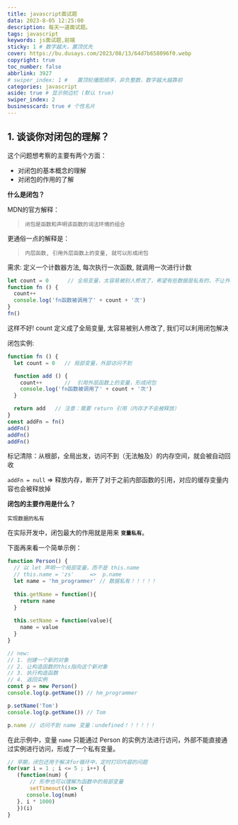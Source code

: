 ```yaml
---
title: javascript面试题
data: 2023-8-05 12:25:00
description: 每天一道面试题。
tags: javascript
keywords: js面试题,前端
sticky: 1 # 数字越大，置顶优先
cover: https://bu.dusays.com/2023/08/13/64d7b658096f0.webp
copyright: true
toc_number: false
abbrlink: 3927
# swiper_index: 1 #   置顶轮播图顺序，非负整数，数字越大越靠前
categories: javascript 
aside: true # 显示侧边栏 (默认 true)
swiper_index: 2
businesscard: true # 个性名片
---
```


## 1. 谈谈你对闭包的理解？

这个问题想考察的主要有两个方面：

- 对闭包的基本概念的理解
- 对闭包的作用的了解

**什么是闭包？**

MDN的官方解释：

> `闭包是函数和声明该函数的词法环境的组合`

更通俗一点的解释是：

> `内层函数, 引用外层函数上的变量, 就可以形成闭包`

需求: 定义一个计数器方法, 每次执行一次函数, 就调用一次进行计数

```js
let count = 0      // 全局变量，太容易被别人修改了，希望有些数据是私有的，不让外部随意的访问
function fn () {
  count++
  console.log('fn函数被调用了' + count + '次')
}
fn()
```

这样不好! count 定义成了全局变量, 太容易被别人修改了,  我们可以利用闭包解决

闭包实例:

```jsx
function fn () {
  let count = 0   // 局部变量，外部访问不到

  function add () {
    count++       //  引用外层函数上的变量，形成闭包
    console.log('fn函数被调用了' + count + '次')
  }

  return add   // 注意：需要 return 引用（内存才不会被释放）
}
const addFn = fn()
addFn()
addFn()
addFn()
```

标记清除：从根部，全局出发，访问不到（无法触及）的内存空间，就会被自动回收

`addFn = null`    => 释放内存，断开了对于之前内部函数的引用，对应的缓存变量内容也会被释放掉



**闭包的主要作用是什么？**

`实现数据的私有`

在实际开发中，闭包最大的作用就是用来 **`变量私有`**。

下面再来看一个简单示例：

```js
function Person() {
  // 以 let 声明一个局部变量，而不是 this.name
  // this.name = 'zs'     =>  p.name
  let name = 'hm_programmer' // 数据私有！！！！！
  
  this.getName = function(){ 
    return name
  }
  
  this.setName = function(value){ 
    name = value
  }
}

// new:
// 1. 创建一个新的对象
// 2. 让构造函数的this指向这个新对象
// 3. 执行构造函数
// 4. 返回实例
const p = new Person()
console.log(p.getName()) // hm_programmer

p.setName('Tom')
console.log(p.getName()) // Tom

p.name // 访问不到 name 变量：undefined！！！！！！
```

在此示例中，变量 `name` 只能通过 Person 的实例方法进行访问，外部不能直接通过实例进行访问，形成了一个私有变量。

```js
// 早期，闭包还用于解决for循环中，定时打印内容的问题
for(var i = 1 ; i <= 5 ; i++) {
   (function(num) {
       // 形参也可以理解为函数中的局部变量
       setTimeout(()=> {
      console.log(num)
   }, i * 1000)
   })(i)
}
```






